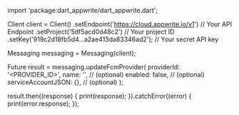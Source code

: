 import 'package:dart_appwrite/dart_appwrite.dart';

Client client = Client()
  .setEndpoint('https://cloud.appwrite.io/v1') // Your API Endpoint
  .setProject('5df5acd0d48c2') // Your project ID
  .setKey('919c2d18fb5d4...a2ae413da83346ad2'); // Your secret API key

Messaging messaging = Messaging(client);

Future result = messaging.updateFcmProvider(
  providerId: '<PROVIDER_ID>',
  name: '<NAME>', // (optional)
  enabled: false, // (optional)
  serviceAccountJSON: {}, // (optional)
);

result.then((response) {
  print(response);
}).catchError((error) {
  print(error.response);
});
